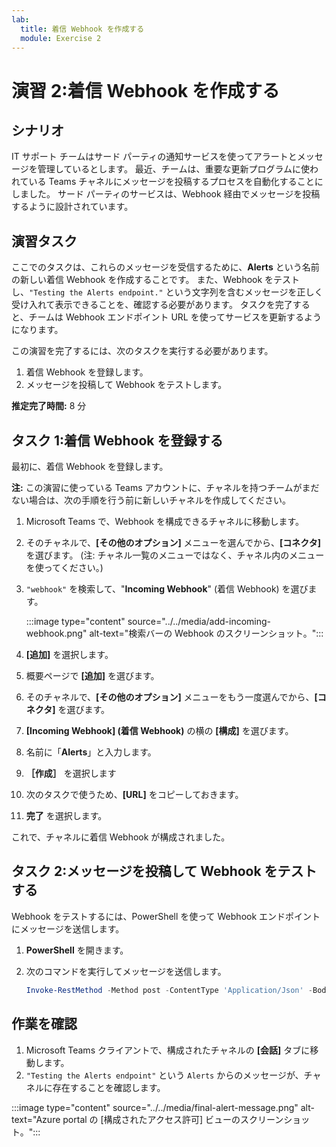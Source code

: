 ```yaml
---
lab:
  title: 着信 Webhook を作成する
  module: Exercise 2
---
```


# 演習 2:着信 Webhook を作成する

## シナリオ

IT サポート チームはサード パーティの通知サービスを使ってアラートとメッセージを管理しているとします。 最近、チームは、重要な更新プログラムに使われている Teams チャネルにメッセージを投稿するプロセスを自動化することにしました。  サード パーティのサービスは、Webhook 経由でメッセージを投稿するように設計されています。  

## 演習タスク

ここでのタスクは、これらのメッセージを受信するために、**Alerts** という名前の新しい着信 Webhook を作成することです。  また、Webhook をテストし、`"Testing the Alerts endpoint."` という文字列を含むメッセージを正しく受け入れて表示できることを、確認する必要があります。 タスクを完了すると、チームは Webhook エンドポイント URL を使ってサービスを更新するようになります。

この演習を完了するには、次のタスクを実行する必要があります。

1. 着信 Webhook を登録します。
2. メッセージを投稿して Webhook をテストします。

**推定完了時間:** 8 分

## タスク 1:着信 Webhook を登録する

最初に、着信 Webhook を登録します。

**注:**  この演習に使っている Teams アカウントに、チャネルを持つチームがまだない場合は、次の手順を行う前に新しいチャネルを作成してください。

1. Microsoft Teams で、Webhook を構成できるチャネルに移動します。
2. そのチャネルで、**[その他のオプション]** メニューを選んでから、**[コネクタ]** を選びます。  (注: チャネル一覧のメニューではなく、チャネル内のメニューを使ってください。)
3. `"webhook"` を検索して、"**Incoming Webhook**" (着信 Webhook) を選びます。

   :::image type="content" source="../../media/add-incoming-webhook.png" alt-text="検索バーの Webhook のスクリーンショット。":::

4. **[追加]** を選択します。
5. 概要ページで **[追加]** を選びます。
6. そのチャネルで、**[その他のオプション]** メニューをもう一度選んでから、**[コネクタ]** を選びます。
7. **[Incoming Webhook] (着信 Webhook)** の横の **[構成]** を選びます。
8. 名前に「**Alerts**」と入力します。
9. **［作成］** を選択します
10. 次のタスクで使うため、**[URL]** をコピーしておきます。
11. **完了** を選択します。

これで、チャネルに着信 Webhook が構成されました。

## タスク 2:メッセージを投稿して Webhook をテストする

Webhook をテストするには、PowerShell を使って Webhook エンドポイントにメッセージを送信します。

1. **PowerShell** を開きます。
2. 次のコマンドを実行してメッセージを送信します。

     ```powershell
     Invoke-RestMethod -Method post -ContentType 'Application/Json' -Body '{"text":"Testing the Alerts endpoint."}' -Uri <YOUR WEBHOOK URL>
    ```

## 作業を確認

1. Microsoft Teams クライアントで、構成されたチャネルの **[会話]** タブに移動します。
2. `"Testing the Alerts endpoint"` という `Alerts` からのメッセージが、チャネルに存在することを確認します。

 :::image type="content" source="../../media/final-alert-message.png" alt-text="Azure portal の [構成されたアクセス許可] ビューのスクリーンショット。":::

